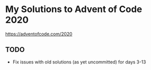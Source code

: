 # My Solutions to Advent of Code 2020

<https://adventofcode.com/2020>

## TODO

- Fix issues with old solutions (as yet uncommitted) for days 3-13

